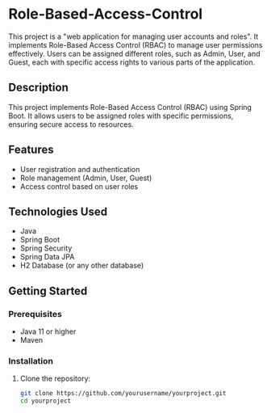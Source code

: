 # Role-Based-Access-Control
This project is a "web application for managing user accounts and roles". It implements Role-Based Access Control (RBAC) to manage user permissions effectively. Users can be assigned different roles, such as Admin, User, and Guest, each with specific access rights to various parts of the application.

## Description
This project implements Role-Based Access Control (RBAC) using Spring Boot. It allows users to be assigned roles with specific permissions, ensuring secure access to resources.

## Features
- User registration and authentication
- Role management (Admin, User, Guest)
- Access control based on user roles

## Technologies Used
- Java
- Spring Boot
- Spring Security
- Spring Data JPA
- H2 Database (or any other database)

## Getting Started

### Prerequisites
- Java 11 or higher
- Maven

### Installation
1. Clone the repository:
   ```bash
   git clone https://github.com/yourusername/yourproject.git
   cd yourproject
